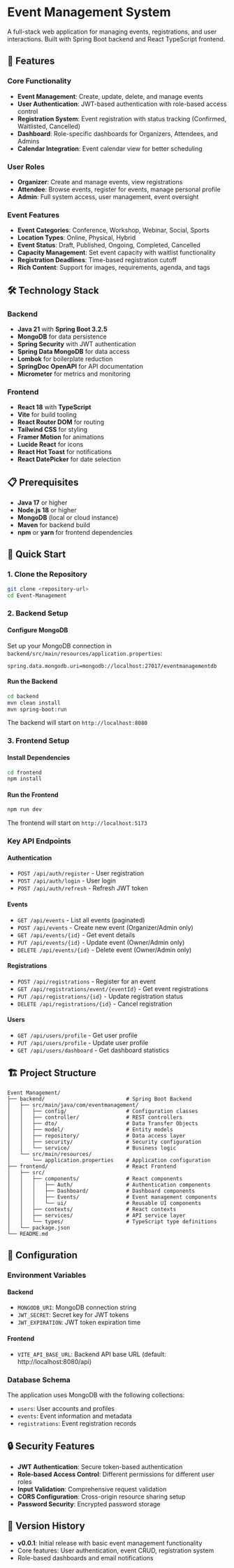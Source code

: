 # Event Management System

A full-stack web application for managing events, registrations, and user interactions. Built with Spring Boot backend and React TypeScript frontend.

## 🚀 Features

### Core Functionality

- **Event Management**: Create, update, delete, and manage events
- **User Authentication**: JWT-based authentication with role-based access control
- **Registration System**: Event registration with status tracking (Confirmed, Waitlisted, Cancelled)
- **Dashboard**: Role-specific dashboards for Organizers, Attendees, and Admins
- **Calendar Integration**: Event calendar view for better scheduling

### User Roles

- **Organizer**: Create and manage events, view registrations
- **Attendee**: Browse events, register for events, manage personal profile
- **Admin**: Full system access, user management, event oversight

### Event Features

- **Event Categories**: Conference, Workshop, Webinar, Social, Sports
- **Location Types**: Online, Physical, Hybrid
- **Event Status**: Draft, Published, Ongoing, Completed, Cancelled
- **Capacity Management**: Set event capacity with waitlist functionality
- **Registration Deadlines**: Time-based registration cutoff
- **Rich Content**: Support for images, requirements, agenda, and tags

## 🛠️ Technology Stack

### Backend

- **Java 21** with **Spring Boot 3.2.5**
- **MongoDB** for data persistence
- **Spring Security** with JWT authentication
- **Spring Data MongoDB** for data access
- **Lombok** for boilerplate reduction
- **SpringDoc OpenAPI** for API documentation
- **Micrometer** for metrics and monitoring

### Frontend

- **React 18** with **TypeScript**
- **Vite** for build tooling
- **React Router DOM** for routing
- **Tailwind CSS** for styling
- **Framer Motion** for animations
- **Lucide React** for icons
- **React Hot Toast** for notifications
- **React DatePicker** for date selection

## 📋 Prerequisites

- **Java 17** or higher
- **Node.js 18** or higher
- **MongoDB** (local or cloud instance)
- **Maven** for backend build
- **npm** or **yarn** for frontend dependencies

## 🚀 Quick Start

### 1. Clone the Repository

```bash
git clone <repository-url>
cd Event-Management
```

### 2. Backend Setup

#### Configure MongoDB

Set up your MongoDB connection in `backend/src/main/resources/application.properties`:

```properties
spring.data.mongodb.uri=mongodb://localhost:27017/eventmanagementdb
```

#### Run the Backend

```bash
cd backend
mvn clean install
mvn spring-boot:run
```

The backend will start on `http://localhost:8080`

### 3. Frontend Setup

#### Install Dependencies

```bash
cd frontend
npm install
```

#### Run the Frontend

```bash
npm run dev
```

The frontend will start on `http://localhost:5173`

### Key API Endpoints

#### Authentication

- `POST /api/auth/register` - User registration
- `POST /api/auth/login` - User login
- `POST /api/auth/refresh` - Refresh JWT token

#### Events

- `GET /api/events` - List all events (paginated)
- `POST /api/events` - Create new event (Organizer/Admin only)
- `GET /api/events/{id}` - Get event details
- `PUT /api/events/{id}` - Update event (Owner/Admin only)
- `DELETE /api/events/{id}` - Delete event (Owner/Admin only)

#### Registrations

- `POST /api/registrations` - Register for an event
- `GET /api/registrations/event/{eventId}` - Get event registrations
- `PUT /api/registrations/{id}` - Update registration status
- `DELETE /api/registrations/{id}` - Cancel registration

#### Users

- `GET /api/users/profile` - Get user profile
- `PUT /api/users/profile` - Update user profile
- `GET /api/users/dashboard` - Get dashboard statistics

## 🏗️ Project Structure

```
Event Management/
├── backend/                          # Spring Boot Backend
│   ├── src/main/java/com/eventmanagement/
│   │   ├── config/                   # Configuration classes
│   │   ├── controller/               # REST controllers
│   │   ├── dto/                      # Data Transfer Objects
│   │   ├── model/                    # Entity models
│   │   ├── repository/               # Data access layer
│   │   ├── security/                 # Security configuration
│   │   └── service/                  # Business logic
│   └── src/main/resources/
│       └── application.properties    # Application configuration
├── frontend/                         # React Frontend
│   ├── src/
│   │   ├── components/               # React components
│   │   │   ├── Auth/                 # Authentication components
│   │   │   ├── Dashboard/            # Dashboard components
│   │   │   ├── Events/               # Event management components
│   │   │   └── ui/                   # Reusable UI components
│   │   ├── contexts/                 # React contexts
│   │   ├── services/                 # API service layer
│   │   └── types/                    # TypeScript type definitions
│   └── package.json
└── README.md
```

## 🔧 Configuration

### Environment Variables

#### Backend

- `MONGODB_URI`: MongoDB connection string
- `JWT_SECRET`: Secret key for JWT tokens
- `JWT_EXPIRATION`: JWT token expiration time

#### Frontend

- `VITE_API_BASE_URL`: Backend API base URL (default: http://localhost:8080/api)

### Database Schema

The application uses MongoDB with the following collections:

- `users`: User accounts and profiles
- `events`: Event information and metadata
- `registrations`: Event registration records

## 🔒 Security Features

- **JWT Authentication**: Secure token-based authentication
- **Role-based Access Control**: Different permissions for different user roles
- **Input Validation**: Comprehensive request validation
- **CORS Configuration**: Cross-origin resource sharing setup
- **Password Security**: Encrypted password storage


## 🔄 Version History

- **v0.0.1**: Initial release with basic event management functionality
- Core features: User authentication, event CRUD, registration system
- Role-based dashboards and email notifications